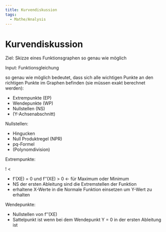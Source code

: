 ```yaml
---
title: Kurvendiskussion
tags:
  - Mathe/Analysis
---
```

# Kurvendiskussion

Ziel: Skizze eines Funktionsgraphen so genau wie möglich

Input: Funktionsgleichung

so genau wie möglich bedeutet, dass sich alle wichtigen Punkte an den richtigen Punkte im Graphen befinden (sie müssen exakt berechnet werden):

- Extrempunkte (EP)
- Wendepunkte (WP)
- Nullstellen (NS)
- (Y-Achsenabschnitt)

Nullstellen:

- Hingucken
- Null Produktregel (NPR)
- pq-Formel
- (Polynomdivision)

Extrempunkte:

! <

- f’(XE) = 0 und f’’(XE) > 0 ← für Maximum oder Minimum
- NS der ersten Ableitung sind die Extremstellen der Funktion
- erhaltene X-Werte in die Normale Funktion einsetzen um Y-Wert zu erhalten

Wendepunkte:

- Nullstellen von f’’(XE)
- Sattelpunkt ist wenn bei dem Wendepunkt Y = 0 in der ersten Ableitung ist